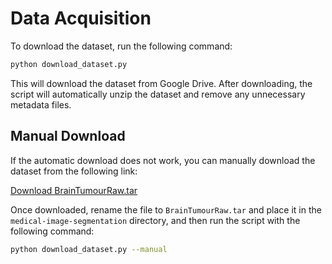 # Data Acquisition

To download the dataset, run the following command:

```bash
python download_dataset.py
```

This will download the dataset from Google Drive. After downloading, the script will automatically unzip the dataset and remove any unnecessary metadata files.

## Manual Download

If the automatic download does not work, you can manually download the dataset from the following link:

[Download BrainTumourRaw.tar](https://drive.google.com/file/d/12XoMqhANCWrnFFrl-3cDmd9Xx_hVkJrk/view?usp=drive_link)

Once downloaded, rename the file to `BrainTumourRaw.tar` and place it in the `medical-image-segmentation` directory, and then run the script with the following command:

```bash
python download_dataset.py --manual
```